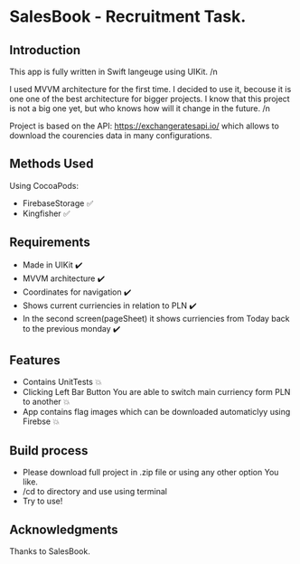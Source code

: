 # SalesBook - Recruitment Task.

## Introduction
This app is fully written in Swift langeuge using UIKit. /n

I used MVVM architecture for the first time. I decided to use it, becouse it is one one of the best architecture for bigger projects. I know that this project is not a big one yet, but who knows how will it change in the future. /n

Project is based on the API: https://exchangeratesapi.io/ which allows to download the courencies data in many configurations.

## Methods Used
Using CocoaPods:
  * FirebaseStorage :white_check_mark:
  * Kingfisher :white_check_mark:
  
## Requirements
  * Made in UIKit :heavy_check_mark:
  * MVVM architecture :heavy_check_mark:
  * Coordinates for navigation :heavy_check_mark:
  * Shows current curriencies in relation to PLN :heavy_check_mark:
  * In the second screen(pageSheet) it shows curriencies from Today back to the previous monday :heavy_check_mark:
  
## Features
  * Contains UnitTests :boom:
  * Clicking Left Bar Button You are able to switch main curriency form PLN to another :boom:
  * App contains flag images which can be downloaded automaticlyy using Firebse :boom:

## Build process
* Please download full project in .zip file or using any other option You like.
* /cd to directory and use <pod install> using terminal
* Try to use! 

## Acknowledgments
Thanks to SalesBook. 
